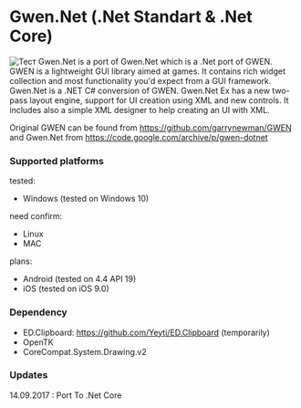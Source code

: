 # Gwen.Net (.Net Standart & .Net Core)
![Тест](https://pp.userapi.com/c837136/v837136786/59f29/RaI42bO9uqk.jpg)
Gwen.Net is a port of Gwen.Net which is a .Net port of GWEN. GWEN is a lightweight GUI library aimed at games. It contains rich widget collection and most functionality you'd expect from a GUI framework. Gwen.Net is a .NET C# conversion of GWEN. Gwen.Net Ex has
a new two-pass layout engine, support for UI creation using XML and new controls. It includes also a simple XML designer to help creating an UI with XML.

Original GWEN can be found from https://github.com/garrynewman/GWEN and Gwen.Net from https://code.google.com/archive/p/gwen-dotnet

### Supported platforms

tested:
- Windows (tested on Windows 10)

need confirm:
- Linux 
- MAC 

plans:
- Android (tested on 4.4 API 19)
- iOS (tested on iOS 9.0)

### Dependency
- ED.Clipboard: https://github.com/Yeyti/ED.Clipboard (temporarily)
- OpenTK
- CoreCompat.System.Drawing.v2


### Updates

14.09.2017 : Port To .Net Core 
